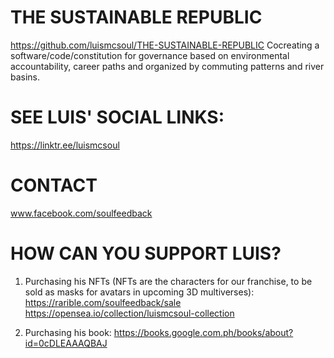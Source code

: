 # THE SUSTAINABLE REPUBLIC 
https://github.com/luismcsoul/THE-SUSTAINABLE-REPUBLIC
Cocreating a software/code/constitution for governance based on environmental accountability, career paths and organized by commuting patterns and river basins. 

# SEE LUIS' SOCIAL LINKS:
https://linktr.ee/luismcsoul


# CONTACT
www.facebook.com/soulfeedback


# HOW CAN YOU SUPPORT LUIS?

1. Purchasing his NFTs (NFTs are the characters for our franchise, to be sold as masks for avatars in upcoming 3D multiverses): 
https://rarible.com/soulfeedback/sale 
https://opensea.io/collection/luismcsoul-collection

2. Purchasing his book: 
https://books.google.com.ph/books/about?id=0cDLEAAAQBAJ
